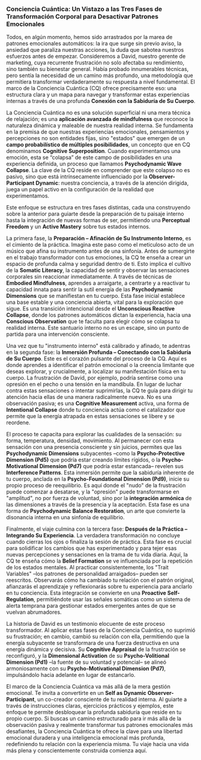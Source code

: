 ### Conciencia Cuántica: Un Vistazo a las Tres Fases de Transformación Corporal para Desactivar Patrones Emocionales

Todos, en algún momento, hemos sido arrastrados por la marea de patrones emocionales automáticos: la ira que surge sin previo aviso, la ansiedad que paraliza nuestras acciones, la duda que sabotea nuestros esfuerzos antes de empezar. Consideremos a David, nuestro gerente de marketing, cuya recurrente frustración no solo afectaba su rendimiento, sino también su bienestar general. Había probado innumerables técnicas, pero sentía la necesidad de un camino más profundo, una metodología que permitiera transformar verdaderamente su respuesta a nivel fundamental. El marco de la Conciencia Cuántica (CQ) ofrece precisamente eso: una estructura clara y un mapa para navegar y transformar estas experiencias internas a través de una profunda **Conexión con la Sabiduría de Su Cuerpo**.

La Conciencia Cuántica no es una solución superficial ni una mera técnica de relajación; es una **aplicación avanzada de mindfulness** que reconoce la naturaleza dinámica y maleable de nuestra realidad interna. Se fundamenta en la premisa de que nuestras experiencias emocionales, pensamientos y percepciones no son entidades fijas, sino "estados" que emergen de un **campo probabilístico de múltiples posibilidades**, un concepto que en CQ denominamos **Cognitive Superposition**. Cuando experimentamos una emoción, esta se “colapsa” de este campo de posibilidades en una experiencia definida, un proceso que llamamos **Psychodynamic Wave Collapse**. La clave de la CQ reside en comprender que este colapso no es pasivo, sino que está intrínsecamente influenciado por la **Observer-Participant Dynamic**: nuestra conciencia, a través de la atención dirigida, juega un papel activo en la configuración de la realidad que experimentamos.

Este enfoque se estructura en tres fases distintas, cada una construyendo sobre la anterior para guiarte desde la preparación de tu paisaje interno hasta la integración de nuevas formas de ser, permitiendo una **Perceptual Freedom** y un **Active Mastery** sobre tus estados internos.

La primera fase, la **Preparación – Afinación de Su Instrumento Interno**, es el cimiento de la práctica. Imagina este paso como el meticuloso acto de un músico que afina su instrumento antes de una sinfonía. Antes de sumergirte en el trabajo transformador con tus emociones, la CQ te enseña a crear un espacio de profunda calma y seguridad dentro de ti. Esto implica el cultivo de la **Somatic Literacy**, la capacidad de sentir y observar las sensaciones corporales sin reaccionar inmediatamente. A través de técnicas de **Embodied Mindfulness**, aprendes a arraigarte, a centrarte y a reactivar tu capacidad innata para sentir la sutil energía de las **Psychodynamic Dimensions** que se manifiestan en tu cuerpo. Esta fase inicial establece una base estable y una conciencia abierta, vital para la exploración que sigue. Es una transición intencional desde el **Unconscious Reactive Collapse**, donde los patrones automáticos dictan la experiencia, hacia una **Conscious Observation** que te faculta para elegir cómo se colapsa tu realidad interna. Este santuario interno no es un escape, sino un punto de partida para una intervención consciente.

Una vez que tu "instrumento interno" está calibrado y afinado, te adentras en la segunda fase: la **Inmersión Profunda – Conectando con la Sabiduría de Su Cuerpo**. Este es el corazón pulsante del proceso de la CQ. Aquí es donde aprendes a identificar el patrón emocional o la creencia limitante que deseas explorar, y crucialmente, a localizar su manifestación física en tu cuerpo. La frustración de David, por ejemplo, podría sentirse como una opresión en el pecho o una tensión en la mandíbula. En lugar de luchar contra estas sensaciones o intentar suprimirlas, la CQ te guía para dirigir tu atención hacia ellas de una manera radicalmente nueva. No es una observación pasiva; es una **Cognitive Measurement** activa, una forma de **Intentional Collapse** donde tu conciencia actúa como el catalizador que permite que la energía atrapada en estas sensaciones se libere y se reordene.

El proceso te capacita para explorar las cualidades de la sensación: su forma, temperatura, densidad, movimiento. Al permanecer con esta sensación con una presencia consciente y sin juicios, permites que las **Psychodynamic Dimensions** subyacentes –como la **Psycho-Protective Dimension (Pd5)** que podría estar creando límites rígidos, o la **Psycho-Motivational Dimension (Pd7)** que podría estar estancada– revelen sus **Interference Patterns**. Esta inmersión permite que la sabiduría inherente de tu cuerpo, anclada en la **Psycho-Foundational Dimension (Pd9)**, inicie su propio proceso de reequilibrio. Es aquí donde el "nudo" de la frustración puede comenzar a desatarse, y la "opresión" puede transformarse en "amplitud", no por fuerza de voluntad, sino por la **integración armónica** de las dimensiones a través de la presencia y la aceptación. Esta fase es una forma de **Psychodynamic Balance Restoration**, un arte que convierte la disonancia interna en una sinfonía de equilibrio.

Finalmente, el viaje culmina con la tercera fase: **Después de la Práctica – Integrando Su Experiencia**. La verdadera transformación no concluye cuando cierras los ojos o finaliza la sesión de práctica. Esta fase es crucial para solidificar los cambios que has experimentado y para tejer esas nuevas percepciones y sensaciones en la trama de tu vida diaria. Aquí, la CQ te enseña cómo la **Belief Formation** se ve influenciada por la repetición de los estados mentales. Al practicar consistentemente, los "Trait Variables" –los patrones de personalidad arraigados– pueden ser reescritos. Observarás cómo ha cambiado tu relación con el patrón original, afianzarás el aprendizaje y reflexionarás sobre tu experiencia para anclarlo en tu conciencia. Esta integración se convierte en una **Proactive Self-Regulation**, permitiéndote usar las señales somáticas como un sistema de alerta temprana para gestionar estados emergentes antes de que se vuelvan abrumadores.

La historia de David es un testimonio elocuente de este proceso transformador. Al aplicar estas fases de la Conciencia Cuántica, no suprimió su frustración; en cambio, cambió su relación con ella, permitiendo que la energía subyacente se transformara de una fuerza destructiva en una energía dinámica y decisiva. Su **Cognitive Appraisal** de la frustración se reconfiguró, y la **Dimensional Activation** de su **Psycho-Volitional Dimension (Pd1)** –la fuente de su voluntad y potencial– se alineó armoniosamente con su **Psycho-Motivational Dimension (Pd7)**, impulsándolo hacia adelante en lugar de estancarlo.

El marco de la Conciencia Cuántica va más allá de la mera gestión emocional. Te invita a convertirte en un **Self as Dynamic Observer-Participant**, un co-creador consciente de tu realidad interna. Al guiarte a través de instrucciones claras, ejercicios prácticos y ejemplos, este enfoque te permite desbloquear la profunda sabiduría que reside en tu propio cuerpo. Si buscas un camino estructurado para ir más allá de la observación pasiva y realmente transformar tus patrones emocionales más desafiantes, la Conciencia Cuántica te ofrece la clave para una libertad emocional duradera y una inteligencia emocional más profunda, redefiniendo tu relación con la experiencia misma. Tu viaje hacia una vida más plena y conscientemente construida comienza aquí.